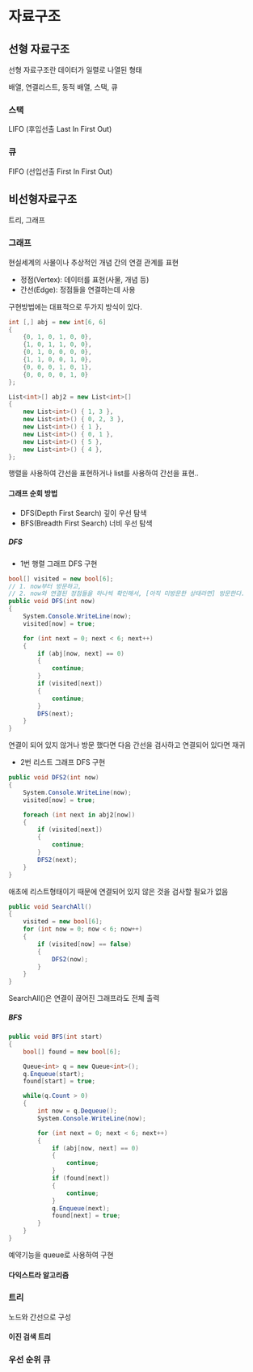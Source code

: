 # 자료구조  


## 선형 자료구조  

선형 자료구조란 데이터가 일렬로 나열된 형태

배열, 연결리스트, 동적 배열, 스택, 큐

### 스택  

LIFO (후입선출 Last In First Out)

### 큐

FIFO (선입선출 First In First Out)

## 비선형자료구조  

트리, 그래프  

### 그래프  

현실세계의 사물이나 추상적인 개념 간의 연결 관계를 표현  

* 정점(Vertex): 데이터를 표현(사물, 개념 등)
* 간선(Edge): 정점들을 연결하는데 사용  

구현방법에는 대표적으로 두가지 방식이 있다.  

```cs
int [,] abj = new int[6, 6]
{
    {0, 1, 0, 1, 0, 0},
    {1, 0, 1, 1, 0, 0},
    {0, 1, 0, 0, 0, 0},
    {1, 1, 0, 0, 1, 0},
    {0, 0, 0, 1, 0, 1},
    {0, 0, 0, 0, 1, 0}
};
```

```cs
List<int>[] abj2 = new List<int>[]
{
    new List<int>() { 1, 3 },
    new List<int>() { 0, 2, 3 },
    new List<int>() { 1 },
    new List<int>() { 0, 1 },
    new List<int>() { 5 },
    new List<int>() { 4 },
};
```

행렬을 사용하여 간선을 표현하거나 list를 사용하여 간선을 표현..  

#### 그래프 순회 방법

* DFS(Depth First Search) 깊이 우선 탐색  
* BFS(Breadth First Search) 너비 우선 탐색  

##### DFS  

* 1번 행렬 그래프 DFS 구현  

```cs
bool[] visited = new bool[6];
// 1. now부터 방문하고,
// 2. now와 연결된 정점들을 하나씩 확인해서, [아직 미방문한 상태라면] 방문한다.
public void DFS(int now)
{
    System.Console.WriteLine(now);
    visited[now] = true;

    for (int next = 0; next < 6; next++)
    {
        if (abj[now, next] == 0)
        {
            continue;
        }
        if (visited[next])
        {
            continue;
        }
        DFS(next);
    }
}
```

연결이 되어 있지 않거나 방문 했다면 다음 간선을 검사하고 연결되어 있다면 재귀  

* 2번 리스트 그래프 DFS 구현  

```cs
public void DFS2(int now)
{
    System.Console.WriteLine(now);
    visited[now] = true;

    foreach (int next in abj2[now])
    {
        if (visited[next])
        {
            continue;
        }
        DFS2(next);
    }
}
```

애초에 리스트형태이기 때문에 연결되어 있지 않은 것을 검사할 필요가 없음  

```cs
public void SearchAll()
{
    visited = new bool[6];
    for (int now = 0; now < 6; now++)
    {
        if (visited[now] == false)
        {
            DFS2(now);
        }
    }
}
```

SearchAll()은 연결이 끊어진 그래프라도 전체 출력


##### BFS  

```cs
public void BFS(int start)
{
    bool[] found = new bool[6];

    Queue<int> q = new Queue<int>();
    q.Enqueue(start);
    found[start] = true;

    while(q.Count > 0)
    {
        int now = q.Dequeue();
        System.Console.WriteLine(now);

        for (int next = 0; next < 6; next++)
        {
            if (abj[now, next] == 0)
            {
                continue;
            }
            if (found[next])
            {
                continue;
            }
            q.Enqueue(next); 
            found[next] = true;
        }
    }
}
```

예약기능을 queue로 사용하여 구현  


#### 다익스트라 알고리즘  



### 트리  

노드와 간선으로 구성   

#### 이진 검색 트리  

### 우선 순위 큐  

